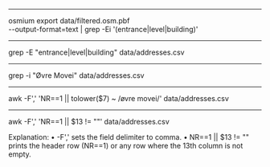 
-------
osmium export data/filtered.osm.pbf \
  --output-format=text |
grep -Ei '(entrance|level|building)'

--------
grep -E "entrance|level|building" data/addresses.csv

--------
grep -i "Øvre Movei" data/addresses.csv

--------
awk -F',' 'NR==1 || tolower($7) ~ /øvre movei/' data/addresses.csv

--------
awk -F',' 'NR==1 || $13 != ""' data/addresses.csv

Explanation:
• -F',' sets the field delimiter to comma.
• NR==1 || $13 != "" prints the header row (NR==1) or any row where the 13th column is not empty.
